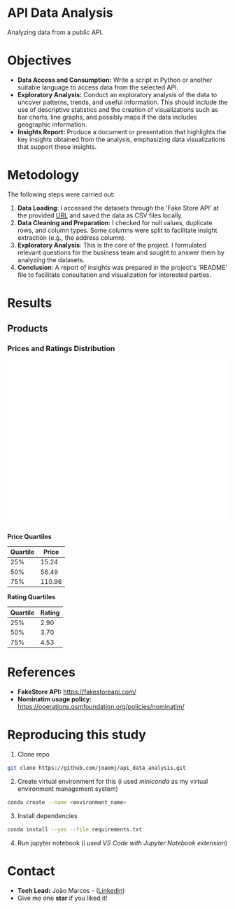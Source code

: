 # **API Data Analysis**
Analyzing data from a public API.

# **Objectives**

- **Data Access and Consumption:** Write a script in Python or another suitable language to access data from the selected API.
- **Exploratory Analysis:** Conduct an exploratory analysis of the data to uncover patterns, trends, and useful information. This should include the use of descriptive statistics and the creation of visualizations such as bar charts, line graphs, and possibly maps if the data includes geographic information.
- **Insights Report:** Produce a document or presentation that highlights the key insights obtained from the analysis, emphasizing data visualizations that support these insights.

# **Metodology**

The following steps were carried out:

1. **Data Loading**: I accessed the datasets through the 'Fake Store API' at the provided [URL](https://fakestoreapi.com) and saved the data as CSV files locally.
2. **Data Cleaning and Preparation**: I checked for null values, duplicate rows, and column types. Some columns were split to facilitate insight extraction (e.g., the address column).
3. **Exploratory Analysis**: This is the core of the project. I formulated relevant questions for the business team and sought to answer them by analyzing the datasets.
4. **Conclusion**: A report of insights was prepared in the project's 'README' file to facilitate consultation and visualization for interested parties.

# **Results**
## **Products**
### Prices and Ratings Distribution
![Prices and Ratings Distribution](img/dist_prices_ratings_boxplot.png)

**Price Quartiles**

| Quartile | Price |
|----------|-------|
| 25%      | 15.24 |
| 50%      | 56.49 |
| 75%      | 110.96 |

**Rating Quartiles**

| Quartile | Rating |
|----------|--------|
| 25%      | 2.90   |
| 50%      | 3.70   |
| 75%      | 4.53   |



# **References**
- **FakeStore API:** https://fakestoreapi.com/
- **Nominatim usage policy:** https://operations.osmfoundation.org/policies/nominatim/

# **Reproducing this study**

1. Clone repo
```bash 
git clone https://github.com/joaomj/api_data_analysis.git
```

2. Create virtual environment for this  (i used *miniconda* as my virtual environment management system)

```bash 
conda create --name <environment_name>
```

3. Install dependencies

```bash 
conda install --yes --file requirements.txt
```

4. Run jupyter notebook (*i used VS Code with Jupyter Notebook extension*)

# **Contact**
- **Tech Lead:** João Marcos - ([Linkedin](https://www.linkedin.com/in/joaomj))
- Give me one **star** if you liked it!